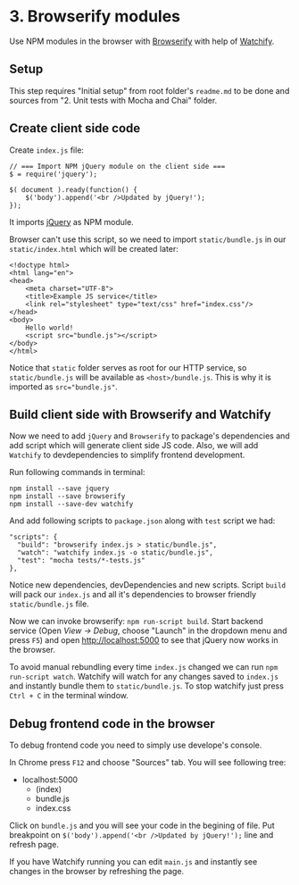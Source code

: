 # 3. Browserify modules
Use NPM modules in the browser with [Browserify](http://browserify.org/) with help of [Watchify](https://github.com/substack/watchify).

## Setup
This step requires "Initial setup" from root folder's `readme.md` to be done and sources from "2. Unit tests with Mocha and Chai" folder.

## Create client side code
Create `index.js` file:
```
// === Import NPM jQuery module on the client side === 
$ = require('jquery');

$( document ).ready(function() {
    $('body').append('<br />Updated by jQuery!');
});
```
It imports [jQuery](https://jquery.com/) as NPM module.

Browser can't use this script, so we need to import `static/bundle.js` in our `static/index.html` which will be created later:
```
<!doctype html>
<html lang="en">
<head>
    <meta charset="UTF-8">
    <title>Example JS service</title>
    <link rel="stylesheet" type="text/css" href="index.css"/>
</head>
<body>
    Hello world!
    <script src="bundle.js"></script>    
</body>
</html>
```
Notice that `static` folder serves as root for our HTTP service, so `static/bundle.js` will be available as `<host>/bundle.js`.
This is why it is imported as `src="bundle.js"`.

## Build client side with Browserify and Watchify
Now we need to add `jQuery` and `Browserify` to package's dependencies and add script which will generate client side JS code.
Also, we will add `Watchify` to devdependencies to simplify frontend development.

Run following commands in terminal:
```
npm install --save jquery
npm install --save browserify
npm install --save-dev watchify
```
And add following scripts to `package.json` along with `test` script we had:
```
"scripts": {
  "build": "browserify index.js > static/bundle.js",
  "watch": "watchify index.js -o static/bundle.js",
  "test": "mocha tests/*-tests.js"
},
```
Notice new dependencies, devDependencies and new scripts. Script `build` will pack our `index.js` and all it's dependencies to browser friendly `static/bundle.js` file.

Now we can invoke browserify: `npm run-script build`.
Start backend service (Open _View -> Debug_, choose "Launch" in the dropdown menu and press `F5`) and open [http://localhost:5000](http://localhost:5000) to see that jQuery now works in the browser.

To avoid manual rebundling every time `index.js` changed we can run `npm run-script watch`. Watchify will watch for any changes saved to `index.js` and instantly bundle them to `static/bundle.js`.
To stop watchify just press `Ctrl + C` in the terminal window.

## Debug frontend code in the browser
To debug frontend code you need to simply use develope's console. 

In Chrome press `F12` and choose "Sources" tab. You will see following tree:
 - localhost:5000
   - (index)
   - bundle.js
   - index.css

Click on `bundle.js` and you will see your code in the begining of file. Put breakpoint on `$('body').append('<br />Updated by jQuery!');` line and refresh page.

If you have Watchify running you can edit `main.js` and instantly see changes in the browser by refreshing the page.